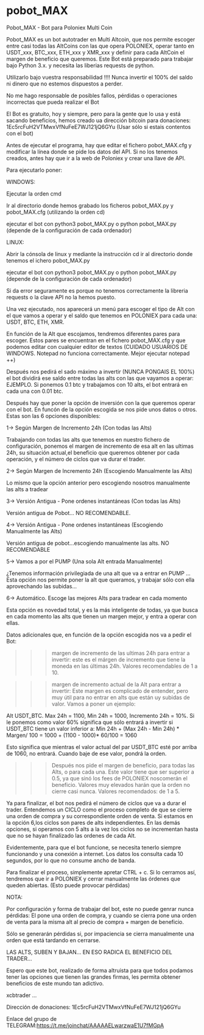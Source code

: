 # pobot_MAX
Pobot_MAX - Bot para Poloniex Multi Coin 

Pobot_MAX es un bot autotrader en Multi Altcoin, que nos permite escoger entre casi todas las AltCoins con las que opera POLONIEX, operar tanto en USDT_xxx, BTC_xxx, ETH_xxx y XMR_xxx y definir para cada AltCoin el margen de beneficio que queremos. Este Bot está preparado para trabajar bajo Python 3.x. y necesita las liberias requests de python.

Utilizarlo bajo vuestra responsabilidad !!!! Nunca invertir el 100% del saldo ni dinero que no estemos dispuestos a perder.

No me hago responsable de posibles fallos, pérdidas o operaciones incorrectas que pueda realizar el Bot

El Bot es gratuito, hoy y siempre, pero para la gente que lo usa y está sacando beneficios, hemos creado ua dirección bitcoin para donaciones: 1Ec5rcFuH2VTMwxVfNuFeE7WJ121jQ6GYu (Usar sólo si estais contentos con el bot)

Antes de ejecutar el programa, hay que editar el fichero pobot_MAX.cfg y modificar la línea donde se pide los datos del API. Si no los tenemos creados, antes hay que ir a la web de Poloniex y crear una llave de API.

Para ejecutarlo poner:

WINDOWS:

Ejecutar la orden cmd

Ir al directorio donde hemos grabado los ficheros pobot_MAX.py y pobot_MAX.cfg (utilizando la orden cd)

ejecutar el bot con python3 pobot_MAX.py o python pobot_MAX.py (depende de la configuración de cada ordenador)

LINUX:

Abrir la cónsola de linux y mediante la instrucción cd ir al directorio donde tenemos el ichero pobot_MAX.py

ejecutar el bot con python3 pobot_MAX.py o python pobot_MAX.py (depende de la configuración de cada ordenador)

Si da error seguramente es porque no tenemos correctamente la libreria requests o la clave API no la hemos puesto.

Una vez ejecutado, nos aparecerá un menú para escoger el tipo de Alt con el que vamos a operar y el saldo que tenemos en POLONIEX para cada una: USDT, BTC, ETH, XMR.

En función de la Alt que escojamos, tendremos diferentes pares para escoger. Estos pares se encuentran en el fichero pobot_MAX.cfg y que podemos editar con cualquier editor de textos (CUIDADO USUARIOS DE WINDOWS. Notepad no funciona correctamente. Mejor ejecutar notepad ++)

Después nos pedirá el sado máximo a invertir (NUNCA PONGAIS EL 100%) el bot dividirá ese saldo entre todas las alts con las que vayamos a operar: EJEMPLO. Si ponemos 0.1 btc y trabajamos con 10 alts, el bot entrará en cada una con 0.01 btc.

Después hay que poner la opción de inversión con la que queremos operar con el bot. En funcón de la opción escogida se nos pide unos datos o otros. Estas son las 6 opciones disponibles:

1-> Según Margen de Incremento 24h (Con todas las Alts)

Trabajando con todas las alts que tenemos en nuestro fichero de configuración, ponemos el margen de incremento de esa alt en las ultimas 24h, su situación actual,el beneficio que queremos obtener por cada operación, y el número de ciclos que va durar el trader.

2-> Según Margen de Incremento 24h (Escogiendo Manualmente las Alts)

Lo mismo que la opción anterior pero escogiendo nosotros manualmente las alts a tradear

3-> Versión Antigua - Pone ordenes instantáneas (Con todas las Alts)

Versión antigua de Pobot... NO RECOMENDABLE.

4-> Versión Antigua - Pone ordenes instantáneas (Escogiendo Manualmente las Alts)

Versión antigua de pobot...escogiendo manualmente las alts. NO RECOMENDABLE

5-> Vamos a por el PUMP (Una sola Alt entrada Manualmente)

¿Tenemos información privilegiada de una alt que va a entrar en PUMP ... Esta opción nos permite poner la alt que queramos, y trabajar sólo con ella aprovechando las subidas...

6-> Automático. Escoge las mejores Alts para tradear en cada momento

Esta opción es novedad total, y es la más inteligente de todas, ya que busca en cada momento las alts que tienen un margen mejor, y entra a operar con ellas.

Datos adicionales que, en función de la opción escogida nos va a pedir el Bot:

>>> margen de incremento de las ultimas 24h para entrar a invertir: este es el márgen de incremento que tiene la moneda en las últimas 24h. Valores recomendables de 1 a 10.

>>> margen de incremento actual de la Alt para entrar a invertir: Este margen es complicado de entender, pero muy útil para no entrar en alts que están uy subidas de valor. Vamos a poner un ejemplo:

Alt USDT_BTC. Max 24h = 1100, Min 24h = 1000, Incremento 24h = 10%. Si le ponemos como valor 60% significa que sólo entrará a invertir si USDT_BTC tiene un valor inferior a: Min 24h + (Max 24h - Min 24h) * Margen/ 100 = 1000 + (1100 - 1000)* 60/100 = 1060

Esto significa que mientras el valor actual del par USDT_BTC esté por arriba de 1060, no entrará. Cuando baje de ese valor, pondrá la orden.

>>> Después nos pide el margen de beneficio, para todas las Alts, o para cada una. Este valor tiene que ser superior a 0.5, ya que sinó los fees de POLONIEX noscomerán el beneficio. Valores muy elevados harán que la orden no cierre casi nunca. Valores recomendados: de 1 a 5.

Ya para finalizar, el bot nos pedirá el número de ciclos que va a durar el trader. Entendemos un CICLO como el proceso completo de que se cierre una orden de compra y su correspondiente orden de venta. Si estamos en la opción 6,los ciclos son pares de alts independientes. En las demás opciones, si operamos con 5 alts a la vez los ciclos no se incrementan hasta que no se hayan finalizado las ordenes de cada Alt. 

Evidentemente, para que el bot funcione, se necesita tenerlo siempre funcionando y una conexión a internet. Los datos los consulta cada 10 segundos, por lo que no consume ancho de banda.

Para finalizar el proceso, simplemente apretar CTRL + c. Si lo cerramos así, tendremos que ir a POLONIEX y cerrar manualmente las órdenes que queden abiertas. (Esto puede provocar pérdidas)

NOTA:

Por configuración y forma de trabajar del bot, este no puede genrar nunca pérdidas: El pone una orden de compra, y cuando se cierra pone una orden de venta para la misma alt al precio de compra + margen de beneficio.

Sólo se generarán pérdidas si, por impaciencia se cierra manualmente una orden que está tardando en cerrarse.

LAS ALTS, SUBEN Y BAJAN... EN ESO RADICA EL BENEFICIO DEL TRADER...

Espero que este bot, realizado de forma altruista para que todos podamos tener las opciones que tienen las grandes firmas, les permita obtener beneficios de este mundo tan adictivo.

xcbtrader ...

Dirección de donaciones: 1Ec5rcFuH2VTMwxVfNuFeE7WJ121jQ6GYu

Enlace del grupo de TELEGRAM:https://t.me/joinchat/AAAAAELwarzwaE1U7fMGpA
